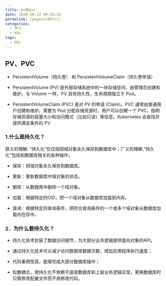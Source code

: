 ```yaml
---
title: pv和pvc
date: 2020-10-23 09:39:15
permalink: /pages/cd6fcc/
categories:
  - 学习
  - K8s
tags:
  - K8s
---
```

## PV、PVC
- PersistentVolume（持久卷） 和 PersistentVolumeClaim（持久卷申请）

- PersistentVolume (PV) 是外部存储系统中的一块存储空间，由管理员创建和维护。与 Volume 一样，PV 具有持久性，生命周期独立于 Pod。

- PersistentVolumeClaim (PVC) 是对 PV 的申请 (Claim)。PVC 通常由普通用户创建和维护。需要为 Pod 分配存储资源时，用户可以创建一个 PVC，指明存储资源的容量大小和访问模式（比如只读）等信息，Kubernetes 会查找并提供满足条件的 PV

### 1.什么是持久化？

狭义的理解: “持久化”仅仅指把域对象永久保存到数据库中；广义的理解,“持久化”包括和数据库相关的各种操作。

- 保存：把域对象永久保存到数据库。

- 更新：更新数据库中域对象的状态。

- 删除：从数据库中删除一个域对象。

- 加载：根据特定的OID，把一个域对象从数据库加载到内存。

- 查询：根据特定的查询条件，把符合查询条件的一个或多个域对象从数据库加载内在存中。

### 2．为什么要持久化？
- 持久化技术封装了数据访问细节，为大部分业务逻辑提供面向对象的API。

- 通过持久化技术可以减少访问数据库数据次数，增加应用程序执行速度；

- 代码重用性高，能够完成大部分数据库操作；

- 松散耦合，使持久化不依赖于底层数据库和上层业务逻辑实现，更换数据库时只需修改配置文件而不用修改代码。
